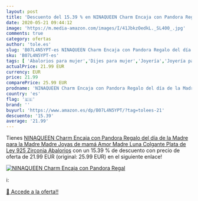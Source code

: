 ```yaml
---
layout: post
title: 'Descuento del 15.39 % en NINAQUEEN Charm Encaja con Pandora Regal'
date: 2020-05-21 09:44:12
image: 'https://m.media-amazon.com/images/I/41JbkzOedkL._SL400_.jpg'
comments: true
category: ofertas
author: 'tole.es'
slug: 'B07L4N5YPT-es NINAQUEEN Charm Encaja con Pandora Regalo del día de la...'
sku: 'B07L4N5YPT-es'
tags: [ 'Abalorios para mujer','Dijes para mujer','Joyería','Joyería para mujer','de','ley','pandora','plata', ]
actualPrice: 21.99 EUR
currency: EUR
price: 21.99
comparePrice: 25.99 EUR
prodname: 'NINAQUEEN Charm Encaja con Pandora Regalo del día de la Madre para la Madre Madre Joyas de mamá Amor Madre Luna Colgante Plata de Ley 925 Zirconia Abalorios'
country: 'es'
flag: '🇪🇸'
brand: ''
buyurl: 'https://www.amazon.es/dp/B07L4N5YPT/?tag=tolees-21'
descuento: '15.39'
average: '21.99'
---
```


Tienes [NINAQUEEN Charm Encaja con Pandora Regalo del día de la Madre para la Madre Madre Joyas de mamá Amor Madre Luna Colgante Plata de Ley 925 Zirconia Abalorios](https://www.amazon.es/dp/B07L4N5YPT/?tag=tolees-21) con un 15.39 % de descuento con precio de oferta de 21.99 EUR (original: 25.99 EUR) en el siguiente enlace!

[![NINAQUEEN Charm Encaja con Pandora Regal](https://m.media-amazon.com/images/I/41JbkzOedkL._SL400_.jpg)](https://www.amazon.es/dp/B07L4N5YPT/?tag=tolees-21)

ℹ️:


[🛒 Accede a la oferta!!](https://www.amazon.es/dp/B07L4N5YPT/?tag=tolees-21)
